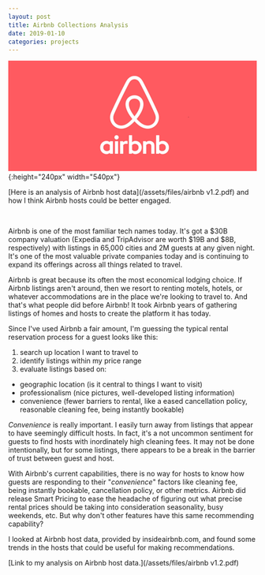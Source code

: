 ```yaml
---
layout: post
title: Airbnb Collections Analysis
date: 2019-01-10
categories: projects
---
```


![](/assets/images/Airbnb.png){:height="240px" width="540px"}

[Here is an analysis of Airbnb host data](/assets/files/airbnb v1.2.pdf) and how I think Airbnb hosts could be better engaged.

<br>

Airbnb is one of the most familiar tech names today. It's got a $30B company valuation (Expedia and TripAdvisor are worth $19B and $8B, respectively) with listings in 65,000 cities and 2M guests at any given night. It's one of the most valuable private companies today and is continuing to expand its offerings across all things related to travel.

Airbnb is great because its often the most economical lodging choice. If Airbnb listings aren't around, then we resort to renting motels, hotels, or whatever accommodations are in the place we're looking to travel to. And that's what people did before Airbnb! It took Airbnb years of gathering listings of homes and hosts to create the platform it has today.

Since I've used Airbnb a fair amount, I'm guessing the typical rental reservation process for a guest looks like this:
1. search up location I want to travel to
2. identify listings within my price range
3. evaluate listings based on:

- geographic location (is it central to things I want to visit)
- professionalism (nice pictures, well-developed listing information)
- convenience (fewer barriers to rental, like a eased cancellation policy, reasonable cleaning fee, being instantly bookable)

_Convenience_ is really important. I easily turn away from listings that appear to have seemingly difficult hosts. In fact, it's a not uncommon sentiment for guests to find hosts with inordinately high cleaning fees. It may not be done intentionally, but for some listings, there appears to be a break in the barrier of trust between guest and host.

With Airbnb's current capabilities, there is no way for hosts to know how guests are responding to their "_convenience_" factors like cleaning fee, being instantly bookable, cancellation policy, or other metrics. Airbnb did release Smart Pricing to ease the headache of figuring out what precise rental prices should be taking into consideration seasonality, busy weekends, etc. But why don't other features have this same recommending capability?

I looked at Airbnb host data, provided by insideairbnb.com, and found some trends in the hosts that could be useful for making recommendations.

[Link to my analysis on Airbnb host data.](/assets/files/airbnb v1.2.pdf)
